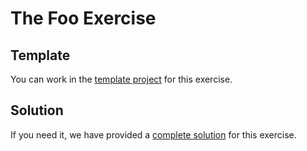 # The Foo Exercise

## Template

You can work in the [template project](../../exercise-templates/foo) for this exercise.

## Solution

If you need it, we have provided a [complete solution](../../exercise-solutions/foo) for this exercise.

